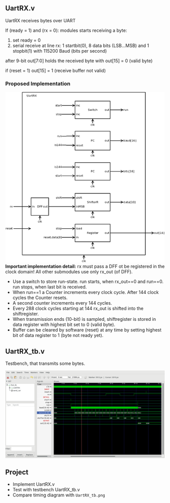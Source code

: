 ## UartRX.v

UartRX receives bytes over UART

If (ready = 1) and (rx = 0): modules starts receiving a byte:
1. set ready = 0
2. serial receive at line rx: 1 startbit(0), 8 data bits (LSB...MSB) and 1 stopbit(1) with 115200 Baud (bits per second)

after 9-bit out[7:0] holds the received byte with out[15] = 0
 (valid byte)
  
if (reset = 1) out[15] = 1 (receive buffer not valid)

### Proposed Implementation
![](UartRX.png)
**Important implementation detail:** rx must pass a DFF ot be registered in the clock domain! All other submodules use only rx_out (of DFF).

* Use a switch to store run-state. run starts, when rx_out==0 and run==0. run stops, when last bit is received.
* When run==1 a Counter increments every clock cycle. After 144 clock cycles the Counter resets.
* A second counter increments every 144 cycles.
* Every 288 clock cycles starting at 144 rx_out is shifted into the shiftregister.
* When transmission ends (10-bit) is sampled, shiftregister is stored in data register with highest bit set to 0 (valid byte).
* Buffer can be cleared by software (reset) at any time by setting highest bit of data register to 1 (byte not ready yet).

## UartRX_tb.v
Testbench, that transmits some bytes.

![](UartRX_tb.png)
## Project
* Implement UartRX.v
* Test with testbench UartRX_tb.v
* Compare timing diagram with `UartRX_tb.png`
